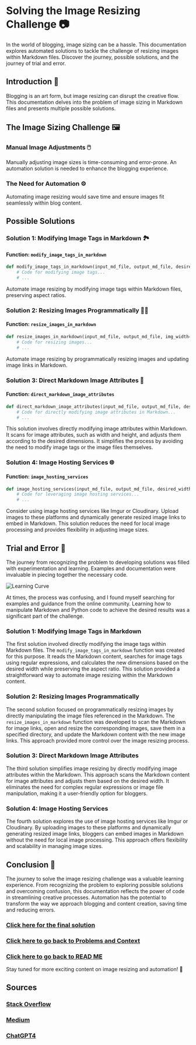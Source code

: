 # Solving the Image Resizing Challenge 📷

In the world of blogging, image sizing can be a hassle. This documentation explores automated solutions to tackle the challenge of resizing images within Markdown files. Discover the journey, possible solutions, and the journey of trial and error.

## Introduction 📖

Blogging is an art form, but image resizing can disrupt the creative flow. This documentation delves into the problem of image sizing in Markdown files and presents multiple possible solutions.

## The Image Sizing Challenge 🖼️

### Manual Image Adjustments 🖱️

Manually adjusting image sizes is time-consuming and error-prone. An automation solution is needed to enhance the blogging experience.

### The Need for Automation ⚙️

Automating image resizing would save time and ensure images fit seamlessly within blog content.

## Possible Solutions

### Solution 1: Modifying Image Tags in Markdown 🏞️

#### Function: `modify_image_tags_in_markdown`

```python
def modify_image_tags_in_markdown(input_md_file, output_md_file, desired_width=600):
    # Code for modifying image tags...
    # ...
```

Automate image resizing by modifying image tags within Markdown files, preserving aspect ratios.

### Solution 2: Resizing Images Programmatically 🧑‍💻

#### Function: `resize_images_in_markdown`

```python
def resize_images_in_markdown(input_md_file, output_md_file, img_width=600):
    # Code for resizing images...
    # ...
```

Automate image resizing by programmatically resizing images and updating image links in Markdown.

### Solution 3: Direct Markdown Image Attributes 📏

#### Function: `direct_markdown_image_attributes`

```python
def direct_markdown_image_attributes(input_md_file, output_md_file, desired_width=600):
    # Code for directly modifying image attributes in Markdown...
    # ...
```

This solution involves directly modifying image attributes within Markdown. It scans for image attributes, such as width and height, and adjusts them according to the desired dimensions. It simplifies the process by avoiding the need to modify image tags or the image files themselves.

### Solution 4: Image Hosting Services 🌐

#### Function: `image_hosting_services`

```python
def image_hosting_services(input_md_file, output_md_file, desired_width=600):
    # Code for leveraging image hosting services...
    # ...
```

Consider using image hosting services like Imgur or Cloudinary. Upload images to these platforms and dynamically generate resized image links to embed in Markdown. This solution reduces the need for local image processing and provides flexibility in adjusting image sizes.

## Trial and Error 🤯

The journey from recognizing the problem to developing solutions was filled with experimentation and learning. Examples and documentation were invaluable in piecing together the necessary code.

![Learning Curve](https://media.giphy.com/media/3o7buirYcmV5nSwIRW/giphy.gif)

At times, the process was confusing, and I found myself searching for examples and guidance from the online community. Learning how to manipulate Markdown and Python code to achieve the desired results was a significant part of the challenge.

### Solution 1: Modifying Image Tags in Markdown

The first solution involved directly modifying the image tags within Markdown files. The `modify_image_tags_in_markdown` function was created for this purpose. It reads the Markdown content, searches for image tags using regular expressions, and calculates the new dimensions based on the desired width while preserving the aspect ratio. This solution provided a straightforward way to automate image resizing within the Markdown content.

### Solution 2: Resizing Images Programmatically

The second solution focused on programmatically resizing images by directly manipulating the image files referenced in the Markdown. The `resize_images_in_markdown` function was developed to scan the Markdown for image links, open and resize the corresponding images, save them in a specified directory, and update the Markdown content with the new image links. This approach provided more control over the image resizing process.

### Solution 3: Direct Markdown Image Attributes

The third solution simplifies image resizing by directly modifying image attributes within the Markdown. This approach scans the Markdown content for image attributes and adjusts them based on the desired width. It eliminates the need for complex regular expressions or image file manipulation, making it a user-friendly option for bloggers.

### Solution 4: Image Hosting Services

The fourth solution explores the use of image hosting services like Imgur or Cloudinary. By uploading images to these platforms and dynamically generating resized image links, bloggers can embed images in Markdown without the need for local image processing. This approach offers flexibility and scalability in managing image sizes.

## Conclusion 🎉

The journey to solve the image resizing challenge was a valuable learning experience. From recognizing the problem to exploring possible solutions and overcoming confusion, this documentation reflects the power of code in streamlining creative processes. Automation has the potential to transform the way we approach blogging and content creation, saving time and reducing errors.

### [Click here for the final solution](Final_Solution.md)
### [Click here to go back to Problems and Context](Problem_and_Context.md)
### [Click here to go back to READ ME](https://khadija-mahmoud.github.io/ai_art_plagiarism_post/)

Stay tuned for more exciting content on image resizing and automation! 🚀

## Sources
### [Stack Overflow](https://stackoverflow.com/)
### [Medium](https://medium.com/)
### [ChatGPT4](https://openai.com/gpt-4)
